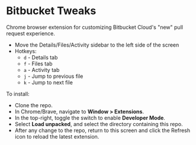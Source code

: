 # Bitbucket Tweaks

Chrome browser extension for customizing Bitbucket Cloud's "new" pull request experience.

- Move the Details/Files/Activity sidebar to the left side of the screen
- Hotkeys:
    - `d` - Details tab
    - `f` - Files tab
    - `a` - Activity tab
    - `j` - Jump to previous file
    - `k` - Jump to next file

To install:

- Clone the repo.
- In Chrome/Brave, navigate to **Window > Extensions**.
- In the top-right, toggle the switch to enable **Developer Mode**.
- Select **Load unpacked**, and select the directory containing this repo.
- After any change to the repo, return to this screen and click the Refresh icon to reload the latest extension.
